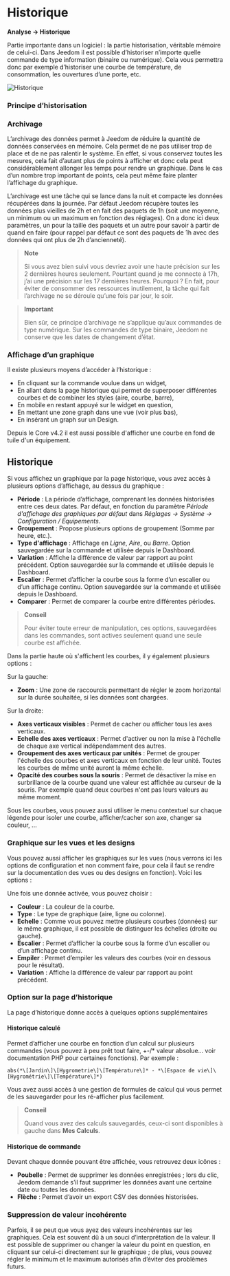 # Historique
**Analyse → Historique**

Partie importante dans un logiciel : la partie historisation, véritable mémoire de celui-ci. Dans Jeedom il est possible d’historiser n’importe quelle commande de type information (binaire ou numérique). Cela vous permettra donc par exemple d’historiser une courbe de température, de consommation, les ouvertures d’une porte, etc.

![Historique](./images/history.gif)

### Principe d’historisation

### Archivage

L’archivage des données permet à Jeedom de réduire la quantité de données conservées en mémoire. Cela permet de ne pas utiliser trop de place et de ne pas ralentir le système. En effet, si vous conservez toutes les mesures, cela fait d’autant plus de points à afficher et donc cela peut considérablement allonger les temps pour rendre un graphique. Dans le cas d’un nombre trop important de points, cela peut même faire planter l’affichage du graphique.

L’archivage est une tâche qui se lance dans la nuit et compacte les données récupérées dans la journée. Par défaut Jeedom récupère toutes les données plus vieilles de 2h et en fait des paquets de 1h (soit une moyenne, un minimum ou un maximum en fonction des réglages). On a donc ici deux paramètres, un pour la taille des paquets et un autre pour savoir à partir de quand en faire (pour rappel par défaut ce sont des paquets de 1h avec des données qui ont plus de 2h d’ancienneté).

> **Note**
>
> Si vous avez bien suivi vous devriez avoir une haute précision sur les 2 dernières heures seulement. Pourtant quand je me connecte à 17h, j’ai une précision sur les 17 dernières heures. Pourquoi ? En fait, pour éviter de consommer des ressources inutilement, la tâche qui fait l’archivage ne se déroule qu’une fois par jour, le soir.

> **Important**
>
> Bien sûr, ce principe d’archivage ne s’applique qu’aux commandes de type numérique. Sur les commandes de type binaire, Jeedom ne conserve que les dates de changement d’état.

### Affichage d’un graphique

Il existe plusieurs moyens d’accéder à l’historique :

- En cliquant sur la commande voulue dans un widget,
- En allant dans la page historique qui permet de superposer différentes courbes et de combiner les styles (aire, courbe, barre),
- En mobile en restant appuyé sur le widget en question,
- En mettant une zone graph dans une vue (voir plus bas),
- En insérant un graph sur un Design.

Depuis le Core v4.2 il est aussi possible d'afficher une courbe en fond de tuile d'un équipement.

## Historique

Si vous affichez un graphique par la page historique, vous avez accès à plusieurs options d’affichage, au dessus du graphique :

- **Période** : La période d’affichage, comprenant les données historisées entre ces deux dates. Par défaut, en fonction du paramètre *Période d'affichage des graphiques par défaut* dans *Réglages → Système → Configuration / Equipements*.
- **Groupement** : Propose plusieurs options de groupement (Somme par heure, etc.).
- **Type d'affichage** : Affichage en *Ligne*, *Aire*, ou *Barre*. Option sauvegardée sur la commande et utilisée depuis le Dashboard.
- **Variation** : Affiche la différence de valeur par rapport au point précédent. Option sauvegardée sur la commande et utilisée depuis le Dashboard.
- **Escalier** : Permet d’afficher la courbe sous la forme d’un escalier ou d’un affichage continu. Option sauvegardée sur la commande et utilisée depuis le Dashboard.
- **Comparer** : Permet de comparer la courbe entre différentes périodes.

> **Conseil**
>
> Pour éviter toute erreur de manipulation, ces options, sauvegardées dans les commandes, sont actives seulement quand une seule courbe est affichée.
> 
Dans la partie haute où s'affichent les courbes, il y également plusieurs options :

Sur la gauche:

- **Zoom** : Une zone de raccourcis permettant de régler le zoom horizontal sur la durée souhaitée, si les données sont chargées.

Sur la droite:

- **Axes verticaux visibles** : Permet de cacher ou afficher tous les axes verticaux.
- **Echelle des axes verticaux** : Permet d'activer ou non la mise à l'échelle de chaque axe vertical indépendamment des autres.
- **Groupement des axes verticaux par unités** : Permet de grouper l'échelle des courbes et axes verticaux en fonction de leur unité. Toutes les courbes de même unité auront la même échelle.
- **Opacité des courbes sous la souris** : Permet de désactiver la mise en surbrillance de la courbe quand une valeur est affichée au curseur de la souris. Par exemple quand deux courbes n'ont pas leurs valeurs au même moment.

Sous les courbes, vous pouvez aussi utiliser le menu contextuel sur chaque légende pour isoler une courbe, afficher/cacher son axe, changer sa couleur, ...

### Graphique sur les vues et les designs

Vous pouvez aussi afficher les graphiques sur les vues (nous verrons ici les options de configuration et non comment faire, pour cela il faut se rendre sur la documentation des vues ou des designs en fonction). Voici les options :

Une fois une donnée activée, vous pouvez choisir :
- **Couleur** : La couleur de la courbe.
- **Type** : Le type de graphique (aire, ligne ou colonne).
- **Echelle** : Comme vous pouvez mettre plusieurs courbes (données) sur le même graphique, il est possible de distinguer les échelles (droite ou gauche).
- **Escalier** : Permet d’afficher la courbe sous la forme d’un escalier ou d’un affichage continu.
- **Empiler** : Permet d’empiler les valeurs des courbes (voir en dessous pour le résultat).
- **Variation** : Affiche la différence de valeur par rapport au point précédent.

### Option sur la page d’historique

La page d’historique donne accès à quelques options supplémentaires

#### Historique calculé

Permet d’afficher une courbe en fonction d’un calcul sur plusieurs commandes (vous pouvez à peu prêt tout faire, +-/\* valeur absolue… voir documentation PHP pour certaines fonctions). Par exemple :

`abs(*\[Jardin\]\[Hygrometrie\]\[Température\]* - *\[Espace de vie\]\[Hygrométrie\]\[Température\]*)`

Vous avez aussi accès à une gestion de formules de calcul qui vous permet de les sauvegarder pour les ré-afficher plus facilement.

> **Conseil**
>
> Quand vous avez des calculs sauvegardés, ceux-ci sont disponibles à gauche dans **Mes Calculs**.

#### Historique de commande

Devant chaque donnée pouvant être affichée, vous retrouvez deux icônes :

- **Poubelle** : Permet de supprimer les données enregistrées ; lors du clic, Jeedom demande s’il faut supprimer les données avant une certaine date ou toutes les données.
- **Flèche** : Permet d’avoir un export CSV des données historisées.

### Suppression de valeur incohérente

Parfois, il se peut que vous ayez des valeurs incohérentes sur les graphiques. Cela est souvent dû à un souci d’interprétation de la valeur. Il est possible de supprimer ou changer la valeur du point en question, en cliquant sur celui-ci directement sur le graphique ; de plus, vous pouvez régler le minimum et le maximum autorisés afin d’éviter des problèmes futurs.

